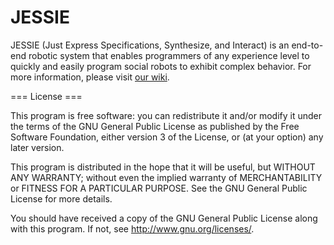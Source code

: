 # JESSIE
JESSIE (Just Express Specifications, Synthesize, and Interact) is an end-to-end robotic system that enables programmers of any experience level to quickly and easily program social robots to exhibit complex behavior. For more information, please visit [our wiki](https://github.com/UCSD-RHC-Lab/JESSIE/wiki).

=== License ===

This program is free software: you can redistribute it and/or modify it under the terms of the GNU General Public License as published by the Free Software Foundation, either version 3 of the License, or (at your option) any later version.

This program is distributed in the hope that it will be useful, but WITHOUT ANY WARRANTY; without even the implied warranty of MERCHANTABILITY or FITNESS FOR A PARTICULAR PURPOSE. See the GNU General Public License for more details.

You should have received a copy of the GNU General Public License along with this program. If not, see http://www.gnu.org/licenses/.
